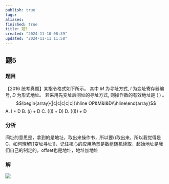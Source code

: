 ```yaml
---
publish: true
tags: 
aliases: 
finished: true
title: 题5
created: "2024-11-10 08:39"
updated: "2024-11-11 11:58"
---
```

## 题5
### 题目
【2016 统考真题】某指令格式如下所示。
其中 $M$ 为寻址方式, $I$ 为变址寄存器编号, $D$ 为形式地址。
若采用先变址后间址的寻址方式, 则操作数的有效地址是 ( ) 。
$$\begin{array}{|c|c|c|c|c|}\hline OP&M&I&D\\\hline\end{array}$$
A. $\mathrm{I} + \mathrm{D}$ 
B. $(I)+ \mathrm{D}$ 
C. $( {( \mathrm{I}) + \mathrm{D}})$ 
D. $( ( \mathrm{I}) ) + \mathrm{D}$
### 分析
间址的意思是，拿到的是地址，取出来操作书，所以要()取出来，所以我觉得是C，如何理解[[变址寻址]]，记住核心的应用场景是数组随机读取，起始地址是我们自己的制定的，offset也是地址，地址加地址
### 解
![](https://img.hwenyi.tech/202411112007848.webp)

